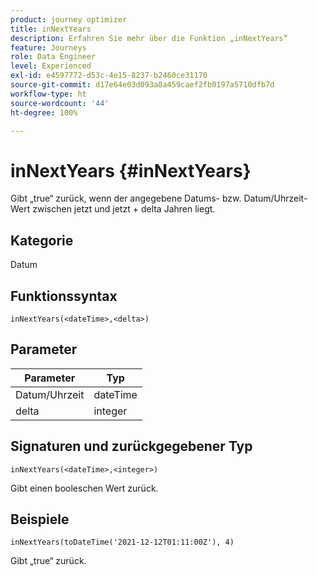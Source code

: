 ```yaml
---
product: journey optimizer
title: inNextYears
description: Erfahren Sie mehr über die Funktion „inNextYears“
feature: Journeys
role: Data Engineer
level: Experienced
exl-id: e4597772-d53c-4e15-8237-b2460ce31170
source-git-commit: d17e64e03d093a8a459caef2fb0197a5710dfb7d
workflow-type: ht
source-wordcount: '44'
ht-degree: 100%

---
```


# inNextYears {#inNextYears}

Gibt „true“ zurück, wenn der angegebene Datums- bzw. Datum/Uhrzeit-Wert zwischen jetzt und jetzt + delta Jahren liegt.

## Kategorie

Datum

## Funktionssyntax

`inNextYears(<dateTime>,<delta>)`

## Parameter

| Parameter | Typ |
|-----------|------------------|
| Datum/Uhrzeit | dateTime |
| delta | integer |

## Signaturen und zurückgegebener Typ

`inNextYears(<dateTime>,<integer>)`

Gibt einen booleschen Wert zurück.

## Beispiele

`inNextYears(toDateTime('2021-12-12T01:11:00Z'), 4)`

Gibt „true“ zurück.
